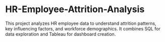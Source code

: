 # HR-Employee-Attrition-Analysis
This project analyzes HR employee data to understand attrition patterns, key influencing factors, and workforce demographics. It combines SQL for data exploration and Tableau for dashboard creation.
